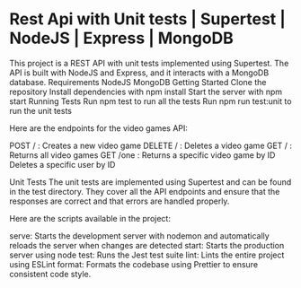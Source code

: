 # Rest Api with Unit tests | Supertest | NodeJS | Express | MongoDB

This project is a REST API with unit tests implemented using Supertest. The API is built with NodeJS and Express, and it interacts with a MongoDB database.
Requirements
NodeJS
MongoDB
Getting Started
Clone the repository
Install dependencies with npm install
Start the server with npm start
Running Tests
Run npm test to run all the tests
Run npm run test:unit to run the unit tests

Here are the endpoints for the video games API:

POST / : Creates a new video game
DELETE / : Deletes a video game
GET / : Returns all video games
GET /one : Returns a specific video game by ID
Deletes a specific user by ID

Unit Tests
The unit tests are implemented using Supertest and can be found in the test directory. They cover all the API endpoints and ensure that the responses are correct and that errors are handled properly.

Here are the scripts available in the project:

serve: Starts the development server with nodemon and automatically reloads the server when changes are detected
start: Starts the production server using node
test: Runs the Jest test suite
lint: Lints the entire project using ESLint
format: Formats the codebase using Prettier to ensure consistent code style.
